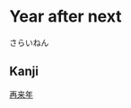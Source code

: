 # Year after next
さらいねん

## Kanji
[再](../Kanji/kanji-dict/再.md)[来](../Kanji/kanji-dict/来.md)[年](../Kanji/kanji-dict/年.md)